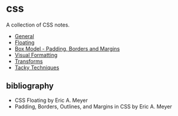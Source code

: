 # css
A collection of CSS notes.

- [General](general.md)
- [Floating](floats.md)
- [Box Model - Padding, Borders and Margins](box-model.md)
- [Visual Formatting](display.md)
- [Transforms](transforms.md)
- [Tacky Techniques](tacky-techniques.md)

## bibliography
- CSS Floating by Eric A. Meyer
- Padding, Borders, Outlines, and Margins in CSS by Eric A. Meyer
